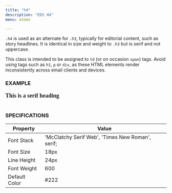 ```yaml
---
title: "h4"
description: "EDS H4"
menu: atoms

---
```


`.h4` is used as an alternate for `.h3`, typically for editorial content, such as story headlines. It is identical in size and weight to `.h3` but is serif and not uppercase.

<div class="note">
This class is intended to be assigned to <code>td</code> (or on occasion <code>span</code>) tags. Avoid using tags such as <code>h1</code>, <code>p</code> or <code>div</code>, as these HTML elements render inconsistently across email clients and devices.
</div>

### EXAMPLE
<span style="font-family: 'McClatchy Serif Web', 'Times New Roman', serif;font-size:18px;font-weight:600;line-height:24px;text-transform:none;">This is a serif heading</span>
<br><br>
### SPECIFICATIONS

Property | Value
--- | ---
Font Stack | 'McClatchy Serif Web', 'Times New Roman', serif;
Font Size | 18px
Line Height | 24px
Font Weight | 600
Default Color | #222
